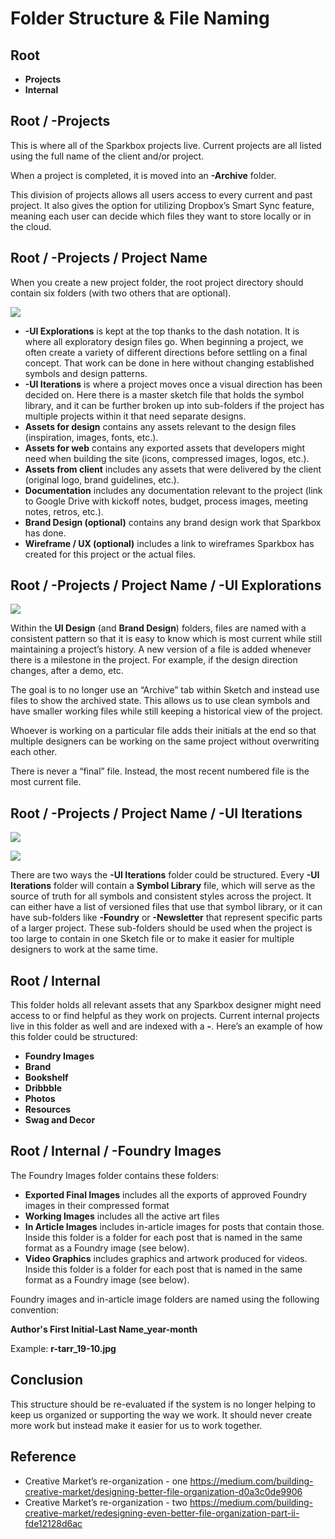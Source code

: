 # Folder Structure & File Naming

## Root
- **Projects**
- **Internal**


## Root / -Projects

This is where all of the Sparkbox projects live. Current projects are all listed using the full name of the client and/or project.

When a project is completed, it is moved into an **-Archive** folder.

This division of projects allows all users access to every current and past project. It also gives the option for utilizing Dropbox’s Smart Sync feature, meaning each user can decide which files they want to store locally or in the cloud.


## Root / -Projects / Project Name

When you create a new project folder, the root project directory should contain six folders (with two others that are optional).


![](https://d2mxuefqeaa7sj.cloudfront.net/s_76A2CDE662BC80FFEE513EA72F067BE0FAEA76B09B91F12E302C16DEA62A7533_1536344725279_Screen+Shot+2018-09-07+at+2.24.55+PM.png)

- **-UI Explorations** is kept at the top thanks to the dash notation. It is where all exploratory design files go. When beginning a project, we often create a variety of different directions before settling on a final concept. That work can be done in here without changing established symbols and design patterns.
- **-UI Iterations** is where a project moves once a visual direction has been decided on. Here there is a master sketch file that holds the symbol library, and it can be further broken up into sub-folders if the project has multiple projects within it that need separate designs.
- **Assets for design** contains any assets relevant to the design files (inspiration, images, fonts, etc.).
- **Assets for web** contains any exported assets that developers might need when building the site (icons, compressed images, logos, etc.).
- **Assets from client** includes any assets that were delivered by the client (original logo, brand guidelines, etc.).
- **Documentation** includes any documentation relevant to the project (link to Google Drive with kickoff notes, budget, process images, meeting notes, retros, etc.).
- **Brand Design (optional)** contains any brand design work that Sparkbox has done.
- **Wireframe / UX (optional)** includes a link to wireframes Sparkbox has created for this project or the actual files.


## Root / -Projects / Project Name / -UI Explorations


![](https://d2mxuefqeaa7sj.cloudfront.net/s_76A2CDE662BC80FFEE513EA72F067BE0FAEA76B09B91F12E302C16DEA62A7533_1536344951200_Screen+Shot+2018-09-07+at+2.28.53+PM.png)


Within the **UI Design** (and **Brand Design**) folders, files are named with a consistent pattern so that it is easy to know which is most current while still maintaining a project’s history. A new version of a file is added whenever there is a milestone in the project. For example, if the design direction changes, after a demo, etc.

The goal is to no longer use an “Archive” tab within Sketch and instead use files to show the archived state. This allows us to use clean symbols and have smaller working files while still keeping a historical view of the project.

Whoever is working on a particular file adds their initials at the end so that multiple designers can be working on the same project without overwriting each other.

There is never a “final” file. Instead, the most recent numbered file is the most current file.


## Root / -Projects / Project Name / -UI Iterations


![](https://d2mxuefqeaa7sj.cloudfront.net/s_76A2CDE662BC80FFEE513EA72F067BE0FAEA76B09B91F12E302C16DEA62A7533_1536345369339_Screen+Shot+2018-09-07+at+2.35.07+PM.png)

![](https://d2mxuefqeaa7sj.cloudfront.net/s_76A2CDE662BC80FFEE513EA72F067BE0FAEA76B09B91F12E302C16DEA62A7533_1536345369332_Screen+Shot+2018-09-07+at+2.35.45+PM.png)


There are two ways the **-UI Iterations** folder could be structured. Every **-UI Iterations** folder will contain a **Symbol Library** file, which will serve as the source of truth for all symbols and consistent styles across the project. It can either have a list of versioned files that use that symbol library, or it can have sub-folders like **-Foundry** or **-Newsletter** that represent specific parts of a larger project. These sub-folders should be used when the project is too large to contain in one Sketch file or to make it easier for multiple designers to work at the same time.


## Root / Internal

This folder holds all relevant assets that any Sparkbox designer might need access to or find helpful as they work on projects. Current internal projects live in this folder as well and are indexed with a **-**. Here’s an example of how this folder could be structured:

- **Foundry Images**
- **Brand**
- **Bookshelf**
- **Dribbble**
- **Photos**
- **Resources**
- **Swag and Decor**


## Root / Internal / -Foundry Images

The Foundry Images folder contains these folders:

- **Exported Final Images** includes all the exports of approved Foundry images in their compressed format
- **Working Images** includes all the active art files
- **In Article Images** includes in-article images for posts that contain those. Inside this folder is a folder for each post that is named in the same format as a Foundry image (see below).
- **Video Graphics** includes graphics and artwork produced for videos. Inside this folder is a folder for each post that is named in the same format as a Foundry image (see below).

Foundry images and in-article image folders are named using the following convention:

**Author's First Initial-Last Name_year-month**

Example: **r-tarr_19-10.jpg**


## Conclusion

This structure should be re-evaluated if the system is no longer helping to keep us organized or supporting the way we work. It should never create more work but instead make it easier for us to work together.

## Reference

- Creative Market’s re-organization - one https://medium.com/building-creative-market/designing-better-file-organization-d0a3c0de9906
- Creative Market’s re-organization - two https://medium.com/building-creative-market/redesigning-even-better-file-organization-part-ii-fde12128d6ac
